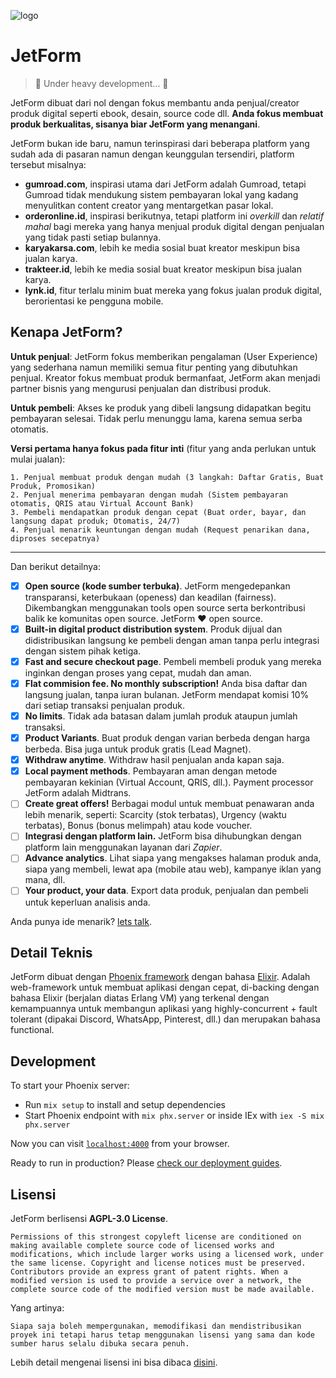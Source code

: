 ![logo](https://github.com/ekaputra07/jetform/assets/1094221/c3df4be4-8903-43f2-b7f1-35744a160bba)

# JetForm

> 🚧 Under heavy development... 🚧

JetForm dibuat dari nol dengan fokus membantu anda penjual/creator produk digital seperti ebook, desain, source code dll. **Anda fokus membuat produk berkualitas, sisanya biar JetForm yang menangani**.

JetForm bukan ide baru, namun terinspirasi dari beberapa platform yang sudah ada di pasaran namun dengan keunggulan tersendiri, platform tersebut misalnya:

- **gumroad.com**, inspirasi utama dari JetForm adalah Gumroad, tetapi Gumroad tidak mendukung sistem pembayaran lokal yang kadang menyulitkan content creator yang mentargetkan pasar lokal.
- **orderonline.id**, inspirasi berikutnya, tetapi platform ini *overkill* dan *relatif mahal* bagi mereka yang hanya menjual produk digital dengan penjualan yang tidak pasti setiap bulannya.
- **karyakarsa.com**, lebih ke media sosial buat kreator meskipun bisa jualan karya.
- **trakteer.id**, lebih ke media sosial buat kreator meskipun bisa jualan karya.
- **lynk.id**, fitur terlalu minim buat mereka yang fokus jualan produk digital, berorientasi ke pengguna mobile.

## Kenapa JetForm?

**Untuk penjual**: JetForm fokus memberikan pengalaman (User Experience) yang sederhana namun memiliki semua fitur penting yang dibutuhkan penjual. Kreator fokus membuat produk bermanfaat, JetForm akan menjadi partner bisnis yang mengurusi penjualan dan distribusi produk.

**Untuk pembeli**: Akses ke produk yang dibeli langsung didapatkan begitu pembayaran selesai. Tidak perlu menunggu lama, karena semua serba otomatis.

**Versi pertama hanya fokus pada fitur inti** (fitur yang anda perlukan untuk mulai jualan):
```
1. Penjual membuat produk dengan mudah (3 langkah: Daftar Gratis, Buat Produk, Promosikan)
2. Penjual menerima pembayaran dengan mudah (Sistem pembayaran otomatis, QRIS atau Virtual Account Bank)
3. Pembeli mendapatkan produk dengan cepat (Buat order, bayar, dan langsung dapat produk; Otomatis, 24/7)
4. Penjual menarik keuntungan dengan mudah (Request penarikan dana, diproses secepatnya)
```

---
Dan berikut detailnya:

- [x] **Open source (kode sumber terbuka)**. JetForm mengedepankan transparansi, keterbukaan (openess) dan keadilan (fairness). Dikembangkan menggunakan tools open source serta berkontribusi balik ke komunitas open source. JetForm ❤️ open source.
- [x] **Built-in digital product distribution system**. Produk dijual dan didistribusikan langsung ke pembeli dengan aman tanpa perlu integrasi dengan sistem pihak ketiga.
- [x] **Fast and secure checkout page**. Pembeli membeli produk yang mereka inginkan dengan proses yang cepat, mudah dan aman.
- [x] **Flat commision fee. No monthly subscription!** Anda bisa daftar dan langsung jualan, tanpa iuran bulanan. JetForm mendapat komisi 10% dari setiap transaksi penjualan produk.
- [x] **No limits**. Tidak ada batasan dalam jumlah produk ataupun jumlah transaksi.
- [x] **Product Variants**. Buat produk dengan varian berbeda dengan harga berbeda. Bisa juga untuk produk gratis (Lead Magnet).
- [x] **Withdraw anytime**. Withdraw hasil penjualan anda kapan saja.
- [x] **Local payment methods**. Pembayaran aman dengan metode pembayaran kekinian (Virtual Account, QRIS, dll.). Payment processor JetForm adalah Midtrans.
- [ ] **Create great offers!** Berbagai modul untuk membuat penawaran anda lebih menarik, seperti: Scarcity (stok terbatas), Urgency (waktu terbatas), Bonus (bonus melimpah) atau kode voucher.
- [ ] **Integrasi dengan platform lain.** JetForm bisa dihubungkan dengan platform lain menggunakan layanan dari _Zapier_.
- [ ] **Advance analytics**. Lihat siapa yang mengakses halaman produk anda, siapa yang membeli, lewat apa (mobile atau web), kampanye iklan yang mana, dll.
- [ ] **Your product, your data**. Export data produk, penjualan dan pembeli untuk keperluan analisis anda.

Anda punya ide menarik? [lets talk](https://github.com/ekaputra07/jetform/discussions).

## Detail Teknis

JetForm dibuat dengan [Phoenix framework](https://www.phoenixframework.org/) dengan bahasa [Elixir](https://elixir-lang.org/). Adalah web-framework untuk membuat aplikasi dengan cepat, di-backing dengan bahasa Elixir (berjalan diatas Erlang VM) yang terkenal dengan kemampuannya untuk membangun aplikasi yang highly-concurrent + fault tolerant (dipakai Discord, WhatsApp, Pinterest, dll.) dan merupakan bahasa functional.

## Development

To start your Phoenix server:

  * Run `mix setup` to install and setup dependencies
  * Start Phoenix endpoint with `mix phx.server` or inside IEx with `iex -S mix phx.server`

Now you can visit [`localhost:4000`](http://localhost:4000) from your browser.

Ready to run in production? Please [check our deployment guides](https://hexdocs.pm/phoenix/deployment.html).

## Lisensi

JetForm berlisensi **AGPL-3.0 License**.
```
Permissions of this strongest copyleft license are conditioned on making available complete source code of licensed works and modifications, which include larger works using a licensed work, under the same license. Copyright and license notices must be preserved. Contributors provide an express grant of patent rights. When a modified version is used to provide a service over a network, the complete source code of the modified version must be made available.
```

Yang artinya:
```
Siapa saja boleh mempergunakan, memodifikasi dan mendistribusikan proyek ini tetapi harus tetap menggunakan lisensi yang sama dan kode sumber harus selalu dibuka secara penuh.
```

Lebih detail mengenai lisensi ini bisa dibaca [disini](https://github.com/ekaputra07/JetForm/blob/main/LICENSE).
